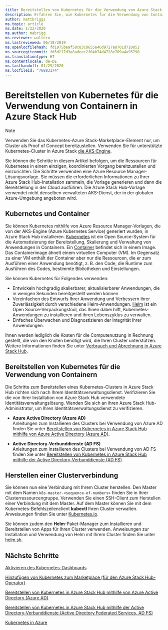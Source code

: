```yaml
---
title: Bereitstellen von Kubernetes für die Verwendung von Azure Stack Hub-Containern
description: Erfahren Sie, wie Kubernetes für die Verwendung von Containern in Azure Stack Hub bereitgestellt wird.
author: mattbriggs
ms.topic: article
ms.date: 1/22/2020
ms.author: mabrigg
ms.reviewer: waltero
ms.lastreviewed: 06/18/2019
ms.openlocfilehash: fd1975beaf58c83c8655a46d9727a8701d710852
ms.sourcegitcommit: fd5d217d3a8adeec2f04b74d4728e709a4a95790
ms.translationtype: HT
ms.contentlocale: de-DE
ms.lasthandoff: 01/29/2020
ms.locfileid: "76883174"
---
```

# <a name="deploy-kubernetes-to-use-containers-with-azure-stack-hub"></a>Bereitstellen von Kubernetes für die Verwendung von Containern in Azure Stack Hub

> [!Note]  
> Verwenden Sie das Kubernetes-Azure Stack-Marketplace-Element nur, um Cluster als Proof of Concept bereitzustellen. Verwenden Sie für unterstützte Kubernetes-Cluster in Azure Stack [die AKS-Engine](azure-stack-kubernetes-aks-engine-overview.md).

Sie können die Schritte in diesem Artikel befolgen, um die Ressourcen für Kubernetes in einem einzigen, koordinierten Vorgang bereitzustellen und einzurichten. Die Schritte verwenden eine Azure Resource Manager-Lösungsvorlage. Sie müssen die erforderlichen Informationen zu Ihrer Azure Stack Hub-Installation sammeln, die Vorlage generieren und dann die Bereitstellung in der Cloud ausführen. Die Azure Stack Hub-Vorlage verwendet nicht denselben verwalteten AKS-Dienst, der in der globalen Azure-Umgebung angeboten wird.

## <a name="kubernetes-and-containers"></a>Kubernetes und Container

Sie können Kubernetes mithilfe von Azure Resource Manager-Vorlagen, die von der AKS-Engine (Azure Kubernetes Service) generiert wurden, in Azure Stack Hub installieren. [Kubernetes](https://kubernetes.io) ist ein Open Source-System für die Automatisierung der Bereitstellung, Skalierung und Verwaltung von Anwendungen in Containern. Ein [Container](https://www.docker.com/what-container) befindet sich in einem Image. Das Containerimage ähnelt einem virtuellen Computer (VM). Im Gegensatz zu einer VM enthält der Container aber nur die Ressourcen, die er zum Ausführen einer Anwendung benötigt, z. B. den Code, die Runtime zum Ausführen des Codes, bestimmte Bibliotheken und Einstellungen.

Sie können Kubernetes für Folgendes verwenden:

- Entwickeln hochgradig skalierbarer, aktualisierbarer Anwendungen, die in wenigen Sekunden bereitgestellt werden können 
- Vereinfachen des Entwurfs Ihrer Anwendung und Verbessern ihrer Zuverlässigkeit durch verschiedene Helm-Anwendungen. [Helm](https://github.com/kubernetes/helm) ist ein Open Source-Verpackungstool, das Ihnen dabei hilft, Kubernetes-Anwendungen zu installieren und ihren Lebenszyklus zu verwalten.
- Einfaches Überwachen und Diagnostizieren der Integrität Ihrer Anwendungen.

Ihnen werden lediglich die Kosten für die Computenutzung in Rechnung gestellt, die von den Knoten benötigt wird, die Ihren Cluster unterstützen. Weitere Informationen finden Sie unter [Verbrauch und Abrechnung in Azure Stack Hub](../operator/azure-stack-billing-and-chargeback.md).

## <a name="deploy-kubernetes-to-use-containers"></a>Bereitstellen von Kubernetes für die Verwendung von Containern

Die Schritte zum Bereitstellen eines Kubernetes-Clusters in Azure Stack Hub richten sich nach Ihrem Identitätsverwaltungsdienst. Verifizieren Sie die von Ihrer Installation von Azure Stack Hub verwendete Identitätsverwaltungslösung. Wenden Sie sich an ihren Azure Stack Hub-Administrator, um Ihren Identitätsverwaltungsdienst zu verifizieren.

- **Azure Active Directory (Azure AD)**  
Anleitungen zum Installieren des Clusters bei Verwendung von Azure AD finden Sie unter [Bereitstellen von Kubernetes in Azure Stack Hub mithilfe von Azure Active Directory (Azure AD)](azure-stack-solution-template-kubernetes-azuread.md).

- **Active Directory-Verbunddienste (AD FS)**  
Anleitungen zum Installieren des Clusters bei Verwendung von AD FS finden Sie unter [Bereitstellen von Kubernetes in Azure Stack Hub mithilfe der Active Directory-Verbunddienste (AD FS)](azure-stack-solution-template-kubernetes-adfs.md).

## <a name="connect-to-your-cluster"></a>Herstellen einer Clusterverbindung

Sie können nun eine Verbindung mit Ihrem Cluster herstellen. Den Master mit dem Namen `k8s-master-<sequence-of-numbers>` finden Sie in Ihrer Clusterressourcengruppe. Verwenden Sie einen SSH-Client zum Herstellen einer Verbindung mit dem Master. Auf dem Master können Sie mit dem Kubernetes-Befehlszeilenclient **kubectl** Ihren Cluster verwalten. Anweisungen finden Sie unter [Kubernetes.io](https://kubernetes.io/docs/reference/kubectl/overview).

Sie können zudem den **Helm**-Paket-Manager zum Installieren und Bereitstellen von Apps für Ihren Cluster verwenden. Anweisungen zur Installation und Verwendung von Helm mit Ihrem Cluster finden Sie unter [helm.sh](https://helm.sh/).

## <a name="next-steps"></a>Nächste Schritte

[Aktivieren des Kubernetes-Dashboards](azure-stack-solution-template-kubernetes-dashboard.md)

[Hinzufügen von Kubernetes zum Marketplace (für den Azure Stack Hub-Operator)](../operator/azure-stack-solution-template-kubernetes-cluster-add.md)

[Bereitstellen von Kubernetes in Azure Stack Hub mithilfe von Azure Active Directory (Azure AD)](azure-stack-solution-template-kubernetes-azuread.md)

[Bereitstellen von Kubernetes in Azure Stack Hub mithilfe der Active Directory-Verbunddienste (Active Directory Federated Services, AD FS)](azure-stack-solution-template-kubernetes-adfs.md)

[Kubernetes in Azure](https://docs.microsoft.com/azure/container-service/kubernetes/container-service-kubernetes-walkthrough)
